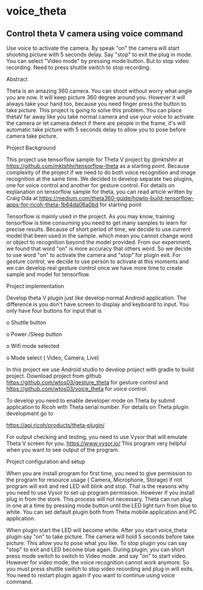 # voice_theta
Control theta V camera using voice command
-------------------------------------------
Use voice to activate the camera.  By speak "on" the camera will start shooting picture with 5 seconds delay. Say "stop" to exit the plug in mode.  You can select  "Video mode" by pressing  mode button.   But to stop video recording. Need to press shuttle switch to stop recording.


Abstract

Theta is an amazing 360 camera. You can shoot without worry what angle you are now. It will keep picture 360 degree around you. However it will always take your hand too, because you need finger press the button to take picture. This project is going to solve this problem. You can place thetaV far away like you take normal camera and use your voice to activate the camera or let camera detect if there are people in the frame, it's will automatic take picture with 5 seconds delay to allow you to pose before camera take picture.

Project Background

This project use tensorflow sample for Theta V project by @mktshhr at https://github.com/mktshhr/tensorflow-theta as a starting point. Because complexity of the project if we need to do both voice recognition and image recognition at the same time. We decided to develop separate two plugins, one for voice control and another for gesture control. For details on explanation on tensorflow sample for theta, you can read article written by Craig Oda at https://medium.com/theta360-guide/howto-build-tensorflow-apps-for-ricoh-theta-1b64da06a0bd for starting point

Tensorflow is mainly used in the project. As you may know, training tensorflow is time consuming you need to get many samples to learn for precise results. Because of short period of time, we decide to use current model that been used in the sample. which mean you cannot change word or object to recognition beyond the model provided. From our experiment, we found that word "on" is more accuracy that others word. So we decide to use word "on" to activate the camera and "stop" for plugin exit. For gesture control, we decide to use person to activate at this moments and we can develop real gesture control once we have more time to create sample and model for tensorflow.

Project implementation

Develop theta V plugin just like develop normal Android application. The difference is you don't have screen to display and keyboard to input. You only have four buttons for input that is

o Shuttle button

o Power /Sleep button

o Wifi mode selected

o Mode select ( Video, Camera, Live)

In this project we use Android studio to develop project with gradle to build project. Download project from github https://github.com/wtos03/gesture_theta for gesture control and https://github.com/wtos03/voice_theta for voice control.

To develop you need to enable developer mode on Theta by submit application to Ricoh with Theta serial number. For details on Theta plugin development go to

https://api.ricoh/products/theta-plugin/

For output checking and testing, you need to use Vysor that will emulate Theta V screen for you. https://www.vysor.io/ This program very helpful when you want to see output of the program.

Project configuration and setup

When you are install program for first time, you need to give permission to the program for resource usage ( Camera, Microphone, Storage) if not program will exit and red LED will blink and stop. That is the reasons why you need to use Vysor to set up program permission. However if you install plug in from the store. This process will not necessary. Theta can run plug in one at a time by pressing mode button until the LED light turn from blue to white. You can set default plugin both from Theta mobile application and PC application.

When plugin start the LED will become white. After you start voice_theta plugin say "on" to take picture. The camera will hold 5 seconds before take picture. This allow you to pose what you like. To stop plugin you can say "stop" to exit and LED become blue again. During plugin, you can short press mode switch to switch to Video mode. and say "on" to start video. However for video mode, the voice recognition cannot work anymore. So you must press shuttle switch to stop video recording and plug in will exits. You need to restart plugin again if you want to continue using voice command.


